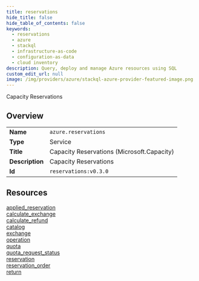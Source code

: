 ```yaml
---
title: reservations
hide_title: false
hide_table_of_contents: false
keywords:
  - reservations
  - azure
  - stackql
  - infrastructure-as-code
  - configuration-as-data
  - cloud inventory
description: Query, deploy and manage Azure resources using SQL
custom_edit_url: null
image: /img/providers/azure/stackql-azure-provider-featured-image.png
---
```

Capacity Reservations  
    

## Overview
<table><tbody>
<tr><td><b>Name</b></td><td><code>azure.reservations</code></td></tr>
<tr><td><b>Type</b></td><td>Service</td></tr>
<tr><td><b>Title</b></td><td>Capacity Reservations (Microsoft.Capacity)</td></tr>
<tr><td><b>Description</b></td><td>Capacity Reservations</td></tr>
<tr><td><b>Id</b></td><td><code>reservations:v0.3.0</code></td></tr>
</tbody></table>

## Resources
<div class="row">
<div class="providerDocColumn">
<a href="/providers/azure/reservations/applied_reservation/">applied_reservation</a><br />
<a href="/providers/azure/reservations/calculate_exchange/">calculate_exchange</a><br />
<a href="/providers/azure/reservations/calculate_refund/">calculate_refund</a><br />
<a href="/providers/azure/reservations/catalog/">catalog</a><br />
<a href="/providers/azure/reservations/exchange/">exchange</a><br />
<a href="/providers/azure/reservations/operation/">operation</a><br />
</div>
<div class="providerDocColumn">
<a href="/providers/azure/reservations/quota/">quota</a><br />
<a href="/providers/azure/reservations/quota_request_status/">quota_request_status</a><br />
<a href="/providers/azure/reservations/reservation/">reservation</a><br />
<a href="/providers/azure/reservations/reservation_order/">reservation_order</a><br />
<a href="/providers/azure/reservations/return/">return</a><br />
</div>
</div>
